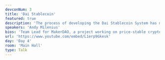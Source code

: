 ```yaml
---
devconNum: 3
title: 'Dai Stablecoin'
featured: true
description: 'The process of developing the Dai Stablecoin System has matured significantly over the course of the last year. We innovated in the Ethereum community by being the first project to release a well-defined reference implementation, written in Haskell, for our proposed system. This effort has helped with the simplification of the system’s design, increased project efficiency, and has attracted the attention of formal verificiation specialists who now want to focus on Maker. It is becoming more and more likely that Maker will be the first non-trivial decentralized application to be formally verified before launch. In this proposed presentation, I would like to talk about the usefulness of rigorous specification and external reference implementations for the benefit of other Ethereum projects.'
speakers: 'Andy Milenius'
bios: 'Team Lead for MakerDAO, a project working on price-stable cryptocurrencies, and DappHub, an organization that specializes in formal verification and free software for dapps.'
url: 'https://www.youtube.com/embed/L1erp9Gkesk'
day: 'Day 4'
room: 'Main Hall'
type: Talk
---
```

